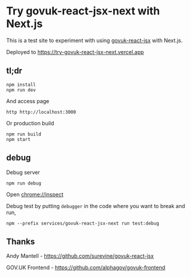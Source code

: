 # Try govuk-react-jsx-next with Next.js

This is a test site to experiment with using [govuk-react-jsx](https://github.com/surevine/govuk-react-jsx) with Next.js.

Deployed to <https://try-govuk-react-jsx-next.vercel.app>

## tl;dr

    npm install
    npm run dev

And access page

    http http://localhost:3000

Or production build

    npm run build
    npm start

## debug

Debug server

    npm run debug

Open <chrome://inspect>

Debug test by putting `debugger` in the code where you want to break and run,

    npm --prefix services/govuk-react-jsx-next run test:debug

## Thanks

Andy Mantell - <https://github.com/surevine/govuk-react-jsx>

GOV.UK Frontend - <https://github.com/alphagov/govuk-frontend>
